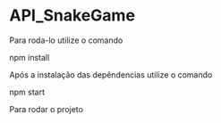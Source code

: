 # API_SnakeGame

Para roda-lo utilize o comando


npm install


Após a instalação das depêndencias utilize o comando


npm start


Para rodar o projeto
